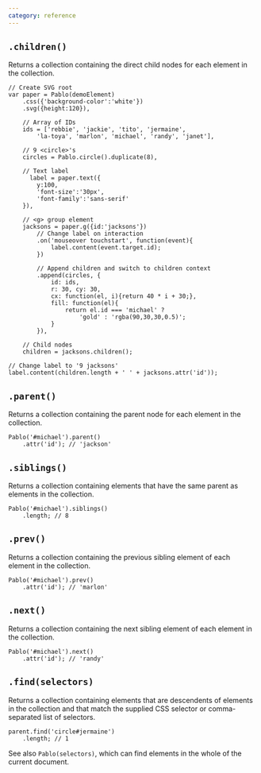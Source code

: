 ```yaml
---
category: reference
---
```



`.children()`
-------------

Returns a collection containing the direct child nodes for each element in the collection.

    // Create SVG root
    var paper = Pablo(demoElement)
        .css({'background-color':'white'})
        .svg({height:120}),

        // Array of IDs
        ids = ['rebbie', 'jackie', 'tito', 'jermaine',
            'la-toya', 'marlon', 'michael', 'randy', 'janet'],

        // 9 <circle>'s
        circles = Pablo.circle().duplicate(8),

        // Text label
          label = paper.text({
            y:100,
            'font-size':'30px',
            'font-family':'sans-serif'
        }),

        // <g> group element
        jacksons = paper.g({id:'jacksons'})
            // Change label on interaction
            .on('mouseover touchstart', function(event){
                label.content(event.target.id);
            })

            // Append children and switch to children context
            .append(circles, {
                id: ids,
                r: 30, cy: 30,
                cx: function(el, i){return 40 * i + 30;},
                fill: function(el){
                    return el.id === 'michael' ?
                        'gold' : 'rgba(90,30,30,0.5)';
                }
            }),

        // Child nodes
        children = jacksons.children();

    // Change label to '9 jacksons'
    label.content(children.length + ' ' + jacksons.attr('id'));

    
`.parent()`
-----------

Returns a collection containing the parent node for each element in the collection.

    Pablo('#michael').parent()
        .attr('id'); // 'jackson'

    
`.siblings()`
-------------

Returns a collection containing elements that have the same parent as elements in the collection.

    Pablo('#michael').siblings()
        .length; // 8

    
`.prev()`
---------

Returns a collection containing the previous sibling element of each element in the collection.

    Pablo('#michael').prev()
        .attr('id'); // 'marlon'

    
`.next()`
---------

Returns a collection containing the next sibling element of each element in the collection.

    Pablo('#michael').next()
        .attr('id'); // 'randy'

    
`.find(selectors)`
------------------

Returns a collection containing elements that are descendents of elements in the collection and that match the supplied CSS selector or comma-separated list of selectors.

    parent.find('circle#jermaine')
        .length; // 1

See also `Pablo(selectors)`, which can find elements in the whole of the current document.